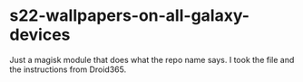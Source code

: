 # s22-wallpapers-on-all-galaxy-devices
Just a magisk module that does what the repo name says. I took the file and the instructions from Droid365.
